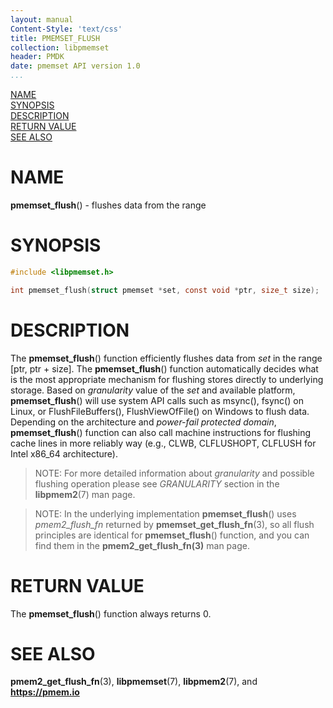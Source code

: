 ```yaml
---
layout: manual
Content-Style: 'text/css'
title: PMEMSET_FLUSH
collection: libpmemset
header: PMDK
date: pmemset API version 1.0
...
```


[comment]: <> (SPDX-License-Identifier: BSD-3-Clause)
[comment]: <> (Copyright 2021, Intel Corporation)

[comment]: <> (pmemset_flush.3 -- man page for libpmemset pmemset_flush function)

[NAME](#name)<br />
[SYNOPSIS](#synopsis)<br />
[DESCRIPTION](#description)<br />
[RETURN VALUE](#return-value)<br />
[SEE ALSO](#see-also)<br />

# NAME #

**pmemset_flush**() - flushes data from the range

# SYNOPSIS #

```c
#include <libpmemset.h>

int pmemset_flush(struct pmemset *set, const void *ptr, size_t size);
```

# DESCRIPTION #

The **pmemset_flush**() function efficiently flushes data from *set*
in the range [ptr, ptr + size]. The **pmemset_flush**() function automatically decides what is the
most appropriate mechanism for flushing stores directly to underlying storage.
Based on *granularity* value of the *set* and available platform, **pmemset_flush**() will use
system API calls such as msync(), fsync() on Linux, or FlushFileBuffers(), FlushViewOfFile() on Windows to flush data.
Depending on the architecture and *power-fail protected domain*, **pmemset_flush**() function can also call
machine instructions for flushing cache lines in more reliably way (e.g., CLWB, CLFLUSHOPT, CLFLUSH for Intel x86_64 architecture).

>NOTE: For more detailed information about *granularity* and possible flushing operation please see *GRANULARITY*
section in the **libpmem2**(7) man page.

>NOTE: In the underlying implementation **pmemset_flush**() uses *pmem2_flush_fn* returned by
**pmemset_get_flush_fn**(3), so all flush principles are identical for **pmemset_flush**()
function, and you can find them in the **pmem2_get_flush_fn(3)** man page.

# RETURN VALUE #

The **pmemset_flush**() function always returns 0.

# SEE ALSO #

**pmem2_get_flush_fn**(3), **libpmemset**(7), **libpmem2**(7),
and **<https://pmem.io>**
